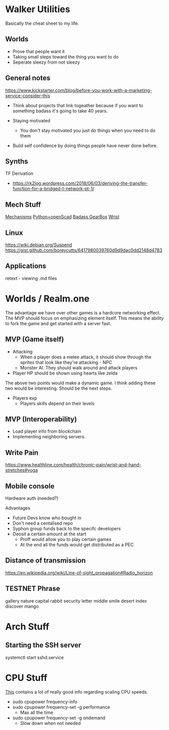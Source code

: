 # Walker Utilities
Basically the cheat sheet to my life.

## Worlds
- Prove that people want it
- Taking small steps toward the thing you want to do
- Seperate sleezy from not sleezy

## General notes
https://www.kickstarter.com/blog/before-you-work-with-a-marketing-service-consider-this

- Think about projects that link togeather because if you want to something
badass it's going to take 40 years.

- Staying motivated 
    - You don't stay motivated you just do things when you need to do them

- Build self confidence by doing things people have never done before. 


## Synths
TF Derivation
- https://rk2log.wordpress.com/2018/06/03/deriving-the-transfer-function-for-a-bridged-t-network-pt-1/

## Mech Stuff
[Mechanisms](http://507movements.com/)
[Python+openScad](https://github.com/SolidCode/SolidPython)
[Badass GearBox](https://hackaday.io/project/159404-opentorque-actuator)
[Wrist](https://www.thingiverse.com/thing:3941099)

## Linux
https://wiki.debian.org/Suspend
https://gist.github.com/boreycutts/6417980039760d9d9dac0dd2148d4783

## Applications
retext - viewing .md files

# Worlds / Realm.one
The advantage we have over other games is a hardcore networking effect. The MVP
should focus on emphasizing element itself. This means the ability to fork the
game and get started with a server fast.

## MVP (Game itself)
- Attacking
  - When a player does a melee attack, it should show through the sprites that
  look like they're attacking - NPC
  - Monster AI. They should walk around and attack players
- Player HP should be shown using hearts like zelda

The above two points would make a dynamic game. I think adding these two would
be interesting. Should be the next steps.

- Players exp
  - Players skills depend on their levels

## MVP (Interoperability)
- Load player info from blockchain
- Implementing neighboring servers.

## Write Pain
https://www.healthline.com/health/chronic-pain/wrist-and-hand-stretches#yoga

## Mobile console
Hardware auth (needed?)

Advantages
- Future Devs know who bought in
- Don't need a centalised repo
- Syphon group funds back to the specifc developers
- Deosit a certain amount at the start
  - Proff would allow you to play certain games
  - At the end all the funds would get distributed as a PEC

## Distance of transmission
https://en.wikipedia.org/wiki/Line-of-sight_propagation#Radio_horizon


## TESTNET Phrase
gallery nature capital rabbit security letter middle smile desert index discover mango

# Arch Stuff
## Starting the SSH server
systemctl start sshd.service

# CPU Stuff
[This](https://wiki.debian.org/CpuFrequencyScaling) contains a lot of really
good info regarding scaling CPU speeds.
- sudo cpupower frequency-info
- sudo cpupower frequency-set -g performance
    - Max all the time
- sudo cpupower frequency-set -g ondemand
    - Slow down when not needed
